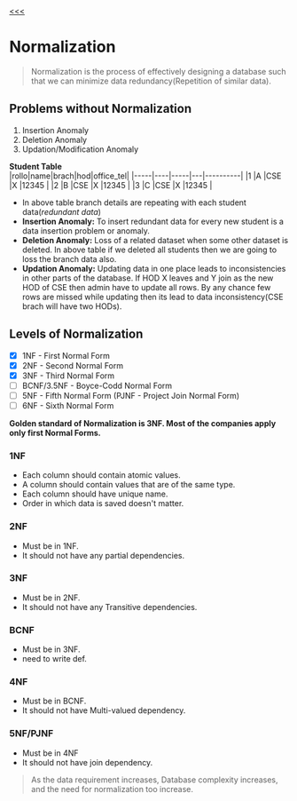 [<<<](./index.md)
# Normalization

>Normalization is the process of effectively designing a database such that we can minimize data redundancy(Repetition of similar data).

## Problems without Normalization
1. Insertion Anomaly
2. Deletion Anomaly
3. Updation/Modification Anomaly

**Student Table**  
|rollo|name|brach|hod|office_tel|
|-----|----|-----|---|----------|
|1    |A   |CSE  |X  |12345     |
|2    |B   |CSE  |X  |12345     |
|3    |C   |CSE  |X  |12345     |

- In above table branch details are repeating with each student data(*redundant data*)
- **Insertion Anomaly:** To insert redundant data for every new student is a data insertion problem or anomaly.
- **Deletion Anomaly:** Loss of a related dataset when some other dataset is deleted. In above table if we deleted all students then we are going to loss the branch data also.
- **Updation Anomaly:** Updating data in one place leads to inconsistencies in other parts of the database. If HOD X leaves and Y join as the new HOD of CSE then admin have to update all rows. By any chance few rows are missed while updating then its lead to data inconsistency(CSE brach will have two HODs).




## Levels of Normalization
- [X] 1NF - First Normal Form
- [X] 2NF - Second Normal Form
- [X] 3NF - Third Normal Form
- [ ] BCNF/3.5NF - Boyce-Codd Normal Form
- [ ] 5NF - Fifth Normal Form (PJNF - Project Join Normal Form)
- [ ] 6NF - Sixth Normal Form

**Golden standard of Normalization is 3NF. Most of the companies apply only first Normal Forms.**  

### 1NF
* Each column should contain atomic values.  
* A column should contain values that are of the same type.
* Each column should have unique name.
* Order in which data is saved doesn't matter.

### 2NF
* Must be in 1NF.  
* It should not have any partial dependencies.    

### 3NF
* Must be in 2NF.  
* It should not have any Transitive dependencies.  

### BCNF
* Must be in 3NF.  
* need to write def.  

### 4NF
* Must be in BCNF.  
* It should not have Multi-valued dependency.  

### 5NF/PJNF
* Must be in 4NF
* It should not have join dependency.



>As the data requirement increases, Database complexity increases, and the need for normalization too increase.



